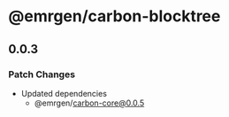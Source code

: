 # @emrgen/carbon-blocktree

## 0.0.3

### Patch Changes

- Updated dependencies
  - @emrgen/carbon-core@0.0.5
